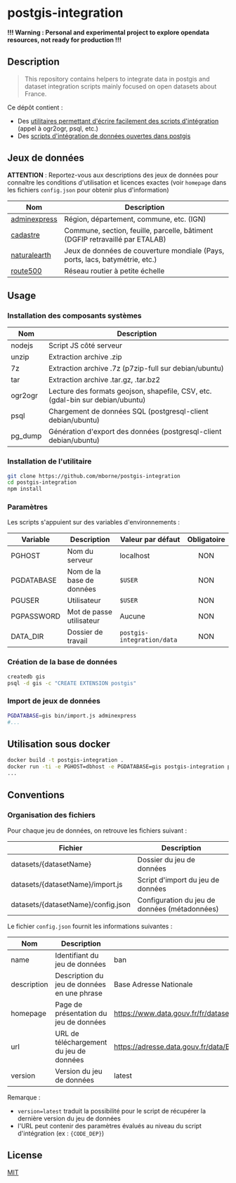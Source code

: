 # postgis-integration

**!!! Warning : Personal and experimental project to explore opendata resources, not ready for production !!!**

## Description

> This repository contains helpers to integrate data in postgis and dataset integration scripts mainly focused on open datasets about France.

Ce dépôt contient :

* Des [utilitaires permettant d'écrire facilement des scripts d'intégration](helper) (appel à ogr2ogr, psql, etc.)
* Des [scripts d'intégration de données ouvertes dans postgis](datasets)

## Jeux de données

**ATTENTION** : Reportez-vous aux descriptions des jeux de données pour connaître les conditions d'utilisation et licences exactes (voir `homepage` dans les fichiers `config.json` pour obtenir plus d'information)

| Nom                                                 | Description                                                                        |
| --------------------------------------------------- | ---------------------------------------------------------------------------------- |
| [adminexpress](./datasets/adminexpress/config.json) | Région, département, commune, etc. (IGN)                                           |
| [cadastre](./datasets/cadastre/config.json)         | Commune, section, feuille, parcelle, bâtiment (DGFIP retravaillé par ETALAB)       |
| [naturalearth](./datasets/naturalearth/config.json) | Jeux de données de couverture mondiale (Pays, ports, lacs, batymétrie, etc.)       |
| [route500](./datasets/route500/config.json)         | Réseau routier à petite échelle                                                    |

## Usage

### Installation des composants systèmes

| Nom     | Description                                                                    |
| ------- | ------------------------------------------------------------------------------ |
| nodejs  | Script JS côté serveur                                                         |
| unzip   | Extraction archive .zip                                                        |
| 7z      | Extraction archive .7z (p7zip-full sur debian/ubuntu)                          |
| tar     | Extraction archive .tar.gz, .tar.bz2                                           |
| ogr2ogr | Lecture des formats geojson, shapefile, CSV, etc. (gdal-bin sur debian/ubuntu) |
| psql    | Chargement de données SQL (postgresql-client debian/ubuntu)                    |
| pg_dump | Génération d'export des données (postgresql-client debian/ubuntu)              |

### Installation de l'utilitaire

```bash
git clone https://github.com/mborne/postgis-integration
cd postgis-integration
npm install
```

### Paramètres

Les scripts s'appuient sur des variables d'environnements :

| Variable   | Description               | Valeur par défaut          | Obligatoire |
| ---------- | ------------------------- | -------------------------- | :---------: |
| PGHOST     | Nom du serveur            | localhost                  |     NON     |
| PGDATABASE | Nom de la base de données | `$USER`                    |     NON     |
| PGUSER     | Utilisateur               | `$USER`                    |     NON     |
| PGPASSWORD | Mot de passe utilisateur  | Aucune                     |     NON     |
| DATA_DIR   | Dossier de travail        | `postgis-integration/data` |     NON     |

### Création de la base de données

```bash
createdb gis
psql -d gis -c "CREATE EXTENSION postgis"
```

### Import de jeux de données

```bash
PGDATABASE=gis bin/import.js adminexpress
#...
```

## Utilisation sous docker

```bash
docker build -t postgis-integration .
docker run -ti -e PGHOST=dbhost -e PGDATABASE=gis postgis-integration pgi-import adminexpress
...
```

## Conventions

### Organisation des fichiers

Pour chaque jeu de données, on retrouve les fichiers suivant :

| Fichier                            | Description                                   |
| ---------------------------------- | --------------------------------------------- |
| datasets/{datasetName}             | Dossier du jeu de données                     |
| datasets/{datasetName}/import.js   | Script d'import du jeu de données             |
| datasets/{datasetName}/config.json | Configuration du jeu de données (métadonnées) |

Le fichier `config.json` fournit les informations suivantes :

| Nom         | Description                                 | Exemple                                                                         |
| ----------- | ------------------------------------------- | ------------------------------------------------------------------------------- |
| name        | Identifiant du jeu de données               | ban                                                                             |
| description | Description du jeu de données en une phrase | Base Adresse Nationale                                                          |
| homepage    | Page de présentation du jeu de données      | https://www.data.gouv.fr/fr/datasets/ban-base-adresse-nationale/                |
| url         | URL de téléchargement du jeu de données     | https://adresse.data.gouv.fr/data/BAN_licence_gratuite_repartage_{CODE_DEP}.zip |
| version     | Version du jeu de données                   | latest                                                                          |

Remarque :

* `version=latest` traduit la possibilité pour le script de récupérer la dernière version du jeu de données
* l'URL peut contenir des paramètres évalués au niveau du script d'intégration (ex : `{CODE_DEP}`)

## License

[MIT](LICENSE)




